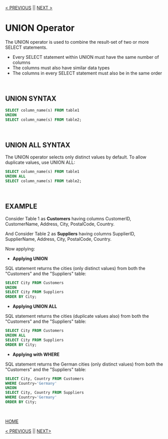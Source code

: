 [< PREVIOUS](cartesianjoin.md) || [NEXT >](groupby.md)

# UNION Operator

The UNION operator is used to combine the result-set of two or more SELECT statements.

+ Every SELECT statement within UNION must have the same number of columns
+ The columns must also have similar data types
+ The columns in every SELECT statement must also be in the same order

</br>

## UNION SYNTAX

```sql
SELECT column_name(s) FROM table1
UNION
SELECT column_name(s) FROM table2;
```

<br/>

## UNION ALL SYNTAX

The UNION operator selects only distinct values by default. To allow duplicate values, use UNION ALL:

```sql
SELECT column_name(s) FROM table1
UNION ALL
SELECT column_name(s) FROM table2;
```

</br>

## EXAMPLE

Consider Table 1 as **Customers** having columns CustomerID, CustomerName, Address, City, PostalCode, Country.

And Consider Table 2 as **Suppliers**  having columns SupplierID, SupplierName, Address, City, PostalCode, Country.

Now applying:

+ **Applying UNION**

SQL statement returns the cities (only distinct values) from both the "Customers" and the "Suppliers" table:

```sql
SELECT City FROM Customers
UNION
SELECT City FROM Suppliers
ORDER BY City;
```

+ **Applying UNION ALL**

SQL statement returns the cities (duplicate values also) from both the "Customers" and the "Suppliers" table:

```sql
SELECT City FROM Customers
UNION ALL
SELECT City FROM Suppliers
ORDER BY City;
```

+ **Applying with WHERE**

SQL statement returns the German cities (only distinct values) from both the "Customers" and the "Suppliers" table:

```sql
SELECT City, Country FROM Customers
WHERE Country='Germany'
UNION
SELECT City, Country FROM Suppliers
WHERE Country='Germany'
ORDER BY City;
```

</br>

[HOME](README.md)

[< PREVIOUS](selfjoin.md) || [NEXT>](groupby.md)
